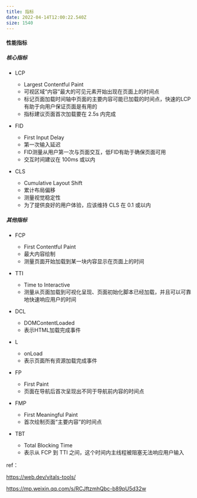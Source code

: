 ```yaml
---
title: 指标
date: 2022-04-14T12:00:22.540Z
size: 1540
---
```

#### 性能指标

##### 核心指标

- LCP
  - Largest Contentful Paint
  - 可视区域“内容”最大的可见元素开始出现在页面上的时间点
  - 标记页面加载时间轴中页面的主要内容可能已加载的时间点，快速的LCP有助于向用户保证页面是有用的
  - 指标建议页面首次加载要在 2.5s 内完成
  
- FID

  - First Input Delay
  - 第一次输入延迟
  - FID测量从用户第一次与页面交互，低FID有助于确保页面可用
  - 交互时间建议在 100ms 或以内

- CLS

  - Cumulative Layout Shift
  - 累计布局偏移
  - 测量视觉稳定性
  - 为了提供良好的用户体验，应该维持 CLS 在 0.1 或以内



##### 其他指标

- FCP
  - First Contentful Paint
  - 最大内容绘制
  - 测量页面开始加载到某一块内容显示在页面上的时间

- TTI
  - Time to Interactive
  - 测量从页面加载到可视化呈现、页面初始化脚本已经加载，并且可以可靠地快速响应用户的时间
  
- DCL
  - DOMContentLoaded
  - 表示HTML加载完成事件

- L
  - onLoad
  - 表示页面所有资源加载完成事件

- FP
  - First Paint
  - 页面在导航后首次呈现出不同于导航前内容的时间点

- FMP
  - First Meaningful Paint
  - 首次绘制页面“主要内容”的时间点

- TBT
  - Total Blocking Time
  - 表示从 FCP 到 TTI 之间，这个时间内主线程被阻塞无法响应用户输入



ref：

https://web.dev/vitals-tools/

https://mp.weixin.qq.com/s/RCJftzmhQbc-b89pU5d32w

